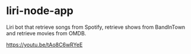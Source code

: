 # liri-node-app
Liri bot that retrieve songs from Spotify, retrieve shows from BandInTown and retrieve movies from OMDB. 


https://youtu.be/tAo8C6wRYeE
